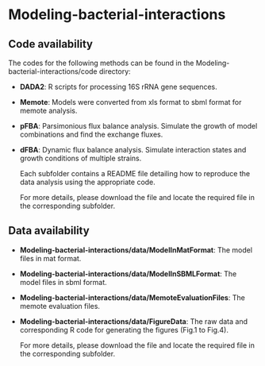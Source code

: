 # Modeling-bacterial-interactions

Code availability
-------
The codes for the following methods can be found in the Modeling-bacterial-interactions/code directory:

- **DADA2**: R scripts for processing 16S rRNA gene sequences.

- **Memote**: Models were converted from xls format to sbml format for memote analysis.

- **pFBA**: Parsimonious flux balance analysis. Simulate the growth of model combinations and find the exchange fluxes.

- **dFBA**: Dynamic flux balance analysis. Simulate interaction states and growth conditions of multiple strains.


  Each subfolder contains a README file detailing how to reproduce the data analysis using the appropriate code.				
  
  For more details, please download the file and locate the required file in the corresponding subfolder.  

Data availability
-------
- **Modeling-bacterial-interactions/data/ModelInMatFormat**: The model files in mat format.

- **Modeling-bacterial-interactions/data/ModelInSBMLFormat**: The model files in sbml format.

- **Modeling-bacterial-interactions/data/MemoteEvaluationFiles**: The memote evaluation files.

- **Modeling-bacterial-interactions/data/FigureData**: The raw data and corresponding R code for generating the figures (Fig.1 to Fig.4).

  For more details, please download the file and locate the required file in the corresponding subfolder.  
